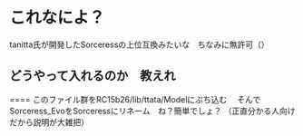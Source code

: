 

これなによ？
====

tanitta氏が開発したSorceressの上位互換みたいな　ちなみに無許可（）
## どうやって入れるのか　教えれ
====
このファイル群をRC15b26/lib/ttata/Modelにぶち込む　
そんでSorceress_EvoをSorceressにリネーム　ね？簡単でしょ？
（正直分かる人向けだから説明が大雑把）

